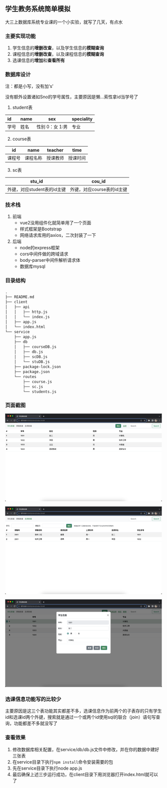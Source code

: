 ## 学生教务系统简单模拟

大三上数据库系统专业课的一个小实验，就写了几天，有点水

### 主要实现功能

1. 学生信息的**增删改查**，以及学生信息的**模糊查询**
2. 课程信息的**增删改查**，以及课程信息的**模糊查询**
3. 选课信息的**增加**和**查看所有**

### 数据库设计

注：都是小写，没有加‘s’

没有额外设置诸如Sno的学号属性，主要原因是懒...索性拿id当学号了

1. student表

| id   | name | sex             | speciality |
| :--- | ---- | --------------- | ---------- |
| 学号 | 姓名 | 性别 0：女 1:男 | 专业       |

2. course表

| id     | name     | teacher  | time     |
| ------ | -------- | -------- | -------- |
| 课程号 | 课程名称 | 授课教师 | 授课时间 |

3. sc表

| stu_id                      | cou_id                     |
| --------------------------- | -------------------------- |
| 外键，对应student表的id主键 | 外键，对应course表的id主键 |

### 技术栈

1. 前端
   - vue2没用组件化就简单用了一个页面
   - 样式框架是Bootstrap
   - 网络请求库用的axios，二次封装了一下
2. 后端
   - node的express框架
   - cors中间件做的跨域请求
   - body-parser中间件解析请求体
   - 数据库mysql

### 目录结构

```
.
├── README.md
├── client
│   ├── api
│   │   ├── http.js
│   │   └── index.js
│   ├── app.js
│   └── index.html
└── service
    ├── app.js
    ├── db
    │   ├── courseDB.js
    │   ├── db.js
    │   ├── scDB.js
    │   └── stuDB.js
    ├── package-lock.json
    ├── package.json
    └── routes
        ├── course.js
        ├── sc.js
        └── students.js
```

### 页面截图

![image-20231013213801919](README.assets/image-20231013213801919.png)

![image-20231013213855327](README.assets/image-20231013213855327.png)

![image-20231013213913956](README.assets/image-20231013213913956.png)

### 选课信息功能写的比较少

主要原因是这三个表功能其实都差不多，选课信息作为前两个的子表存的只有学生id和选课id两个外键，搜索就是通过一个或两个id使用sql的联合（join）语句写查询，功能都差不多就没写了

### 查看效果

1. 修改数据库相关配置，在service/db/db.js文件中修改，并在你的数据中建好三张表
2. 在service目录下执行`npm install`命令安装需要的包
3. 先在service目录下执行node app.js
4. 最后确保上述三步运行成功，在client目录下用浏览器打开index.html就可以了
